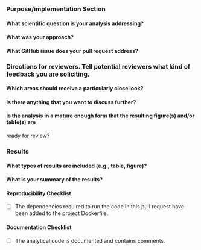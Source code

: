 <!--Hi there, thanks for your contribution! Please take a moment to fill out this template to 
facilitate the review of your pull request.-->

### Purpose/implementation Section

#### What scientific question is your analysis addressing?



#### What was your approach?



#### What GitHub issue does your pull request address?



### Directions for reviewers. Tell potential reviewers what kind of feedback you are soliciting.

#### Which areas should receive a particularly close look?



#### Is there anything that you want to discuss further?



#### Is the analysis in a mature enough form that the resulting figure(s) and/or table(s) are 
ready for review?



### Results

#### What types of results are included (e.g., table, figure)?



#### What is your summary of the results?



#### Reproducibility Checklist

<!-- Check all those that apply or remove this section if it is not applicable.-->

- [ ] The dependencies required to run the code in this pull request have been added to the 
project Dockerfile.

#### Documentation Checklist

<!-- Please review https://github.com/AlexsLemonade/OpenPBTA-analysis#documenting-your-analysis 
-->

- [ ] The analytical code is documented and contains comments.
